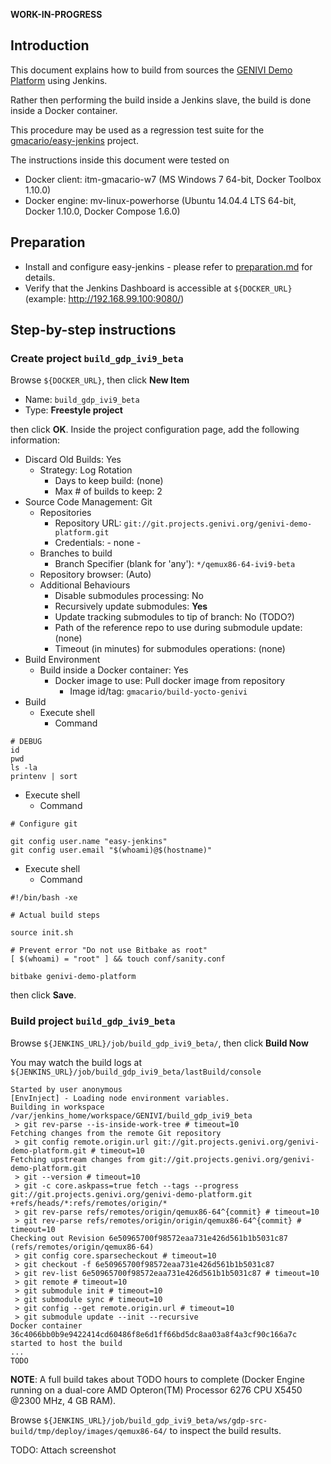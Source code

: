 **WORK-IN-PROGRESS**

## Introduction

<!-- (2016-02-23 09:22 CET) -->

This document explains how to build from sources the [GENIVI Demo Platform](http://projects.genivi.org/genivi-demo-platform/home) using Jenkins. 

Rather then performing the build inside a Jenkins slave, the build is done inside a Docker container.

This procedure may be used as a regression test suite for the [gmacario/easy-jenkins](https://github.com/gmacario/easy-jenkins) project.

The instructions inside this document were tested on

* Docker client: itm-gmacario-w7 (MS Windows 7 64-bit, Docker Toolbox 1.10.0)
* Docker engine: mv-linux-powerhorse (Ubuntu 14.04.4 LTS 64-bit, Docker 1.10.0, Docker Compose 1.6.0)

## Preparation

* Install and configure easy-jenkins - please refer to [preparation.md](https://github.com/gmacario/easy-jenkins/blob/master/docs/preparation.md) for details.
* Verify that the Jenkins Dashboard is accessible at `${DOCKER_URL}` (example: http://192.168.99.100:9080/)

## Step-by-step instructions

### Create project `build_gdp_ivi9_beta`

Browse `${DOCKER_URL}`, then click **New Item**

* Name: `build_gdp_ivi9_beta`
* Type: **Freestyle project**

then click **OK**. Inside the project configuration page, add the following information:

* Discard Old Builds: Yes
  - Strategy: Log Rotation
    - Days to keep build: (none)
    - Max # of builds to keep: 2
* Source Code Management: Git
  - Repositories
    - Repository URL: `git://git.projects.genivi.org/genivi-demo-platform.git`
    - Credentials: - none -
  - Branches to build
    - Branch Specifier (blank for 'any'): `*/qemux86-64-ivi9-beta`
  - Repository browser: (Auto)
  - Additional Behaviours
    - Disable submodules processing: No
    - Recursively update submodules: **Yes**
    - Update tracking submodules to tip of branch: No (TODO?)
    - Path of the reference repo to use during submodule update: (none)
    - Timeout (in minutes) for submodules operations: (none)
* Build Environment
  - Build inside a Docker container: Yes
    - Docker image to use: Pull docker image from repository
      - Image id/tag: `gmacario/build-yocto-genivi`
* Build
  - Execute shell
    - Command
```
# DEBUG
id
pwd
ls -la
printenv | sort
```
  - Execute shell
    - Command
```
# Configure git

git config user.name "easy-jenkins"
git config user.email "$(whoami)@$(hostname)"
```
  - Execute shell
    - Command
```
#!/bin/bash -xe

# Actual build steps

source init.sh

# Prevent error "Do not use Bitbake as root"
[ $(whoami) = "root" ] && touch conf/sanity.conf

bitbake genivi-demo-platform
```

then click **Save**.

### Build project `build_gdp_ivi9_beta`

<!-- (2016-02-23 09:27 CET) -->

Browse `${JENKINS_URL}/job/build_gdp_ivi9_beta/`, then click **Build Now**

You may watch the build logs at `${JENKINS_URL}/job/build_gdp_ivi9_beta/lastBuild/console`

<!-- (2016-02-23 14:16 CET) -->

```
Started by user anonymous
[EnvInject] - Loading node environment variables.
Building in workspace /var/jenkins_home/workspace/GENIVI/build_gdp_ivi9_beta
 > git rev-parse --is-inside-work-tree # timeout=10
Fetching changes from the remote Git repository
 > git config remote.origin.url git://git.projects.genivi.org/genivi-demo-platform.git # timeout=10
Fetching upstream changes from git://git.projects.genivi.org/genivi-demo-platform.git
 > git --version # timeout=10
 > git -c core.askpass=true fetch --tags --progress git://git.projects.genivi.org/genivi-demo-platform.git +refs/heads/*:refs/remotes/origin/*
 > git rev-parse refs/remotes/origin/qemux86-64^{commit} # timeout=10
 > git rev-parse refs/remotes/origin/origin/qemux86-64^{commit} # timeout=10
Checking out Revision 6e50965700f98572eaa731e426d561b1b5031c87 (refs/remotes/origin/qemux86-64)
 > git config core.sparsecheckout # timeout=10
 > git checkout -f 6e50965700f98572eaa731e426d561b1b5031c87
 > git rev-list 6e50965700f98572eaa731e426d561b1b5031c87 # timeout=10
 > git remote # timeout=10
 > git submodule init # timeout=10
 > git submodule sync # timeout=10
 > git config --get remote.origin.url # timeout=10
 > git submodule update --init --recursive
Docker container 36c4066bb0b9e9422414cd60486f8e6d1ff66bd5dc8aa03a8f4a3cf90c166a7c started to host the build
...
TODO
```

**NOTE**: A full build takes about TODO hours to complete (Docker Engine running on a dual-core AMD Opteron(TM) Processor 6276 CPU X5450 @2300 MHz, 4 GB RAM).

Browse `${JENKINS_URL}/job/build_gdp_ivi9_beta/ws/gdp-src-build/tmp/deploy/images/qemux86-64/` to inspect the build results.

TODO: Attach screenshot

<!-- EOF -->
